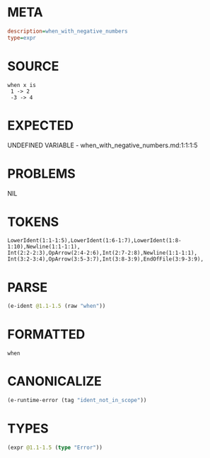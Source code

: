 # META
~~~ini
description=when_with_negative_numbers
type=expr
~~~
# SOURCE
~~~roc
when x is
 1 -> 2
 -3 -> 4
~~~
# EXPECTED
UNDEFINED VARIABLE - when_with_negative_numbers.md:1:1:1:5
# PROBLEMS
NIL
# TOKENS
~~~zig
LowerIdent(1:1-1:5),LowerIdent(1:6-1:7),LowerIdent(1:8-1:10),Newline(1:1-1:1),
Int(2:2-2:3),OpArrow(2:4-2:6),Int(2:7-2:8),Newline(1:1-1:1),
Int(3:2-3:4),OpArrow(3:5-3:7),Int(3:8-3:9),EndOfFile(3:9-3:9),
~~~
# PARSE
~~~clojure
(e-ident @1.1-1.5 (raw "when"))
~~~
# FORMATTED
~~~roc
when
~~~
# CANONICALIZE
~~~clojure
(e-runtime-error (tag "ident_not_in_scope"))
~~~
# TYPES
~~~clojure
(expr @1.1-1.5 (type "Error"))
~~~
